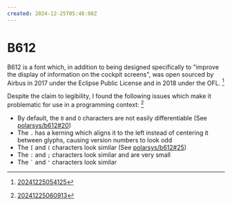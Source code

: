 ```yaml
---
created: 2024-12-25T05:48:08Z
---
```


# B612

B612 is a font which, in addition to being designed specifically to "improve the display of information on the cockpit screens", was open sourced by Airbus in 2017 under the Eclipse Public License and in 2018 under the OFL. [^1]

Despite the claim to legibility, I found the following issues which make it problematic for use in a programming context: [^2]
- By default, the `0` and `O` characters are not easily differentiable (See [polarsys/b612#20](https://github.com/polarsys/b612/issues/20))
- The `.` has a kerning which aligns it to the left instead of centering it between glyphs, causing version numbers to look odd
- The `[` and `(` characters look similar (See [polarsys/b612#25](https://github.com/polarsys/b612/issues/25))
- The `:` and `;` characters look similar and are very small
- The `` ` `` and `'` characters look similar

[^1]: [20241225054125](../entries/20241225054125.md)
[^2]: [20241225060913](../entries/20241225060913.md)
